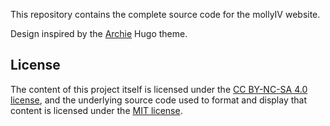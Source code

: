 This repository contains the complete source code for the mollyIV website.

Design inspired by the [Archie](https://github.com/athul/archie) Hugo theme.

## License

The content of this project itself is licensed under the [CC BY-NC-SA 4.0 license](https://creativecommons.org/licenses/by-nc-sa/4.0/), and the underlying source code used to format and display that content is licensed under the [MIT license](LICENSE).

